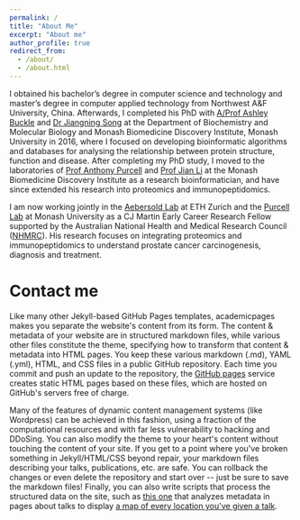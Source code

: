 ```yaml
---
permalink: /
title: "About Me"
excerpt: "About me"
author_profile: true
redirect_from: 
  - /about/
  - /about.html
---
```


I obtained his bachelor’s degree in computer science and technology and master’s degree in computer applied technology from Northwest A&F University, China. Afterwards, I completed his PhD with [A/Prof Ashley Buckle](http://www.med.monash.edu.au/biochem/staff/abuckle.html) and [Dr Jiangning Song](https://research.monash.edu/en/persons/jiangning-song) at the Department of Biochemistry and Molecular Biology and Monash Biomedicine Discovery Institute, Monash University in 2016, where I focused on developing bioinformatic algorithms and databases for analysing the relationship between protein structure, function and disease. After completing my PhD study, I moved to the laboratories of [Prof Anthony Purcell](http://www.med.monash.edu.au/biochem/staff/purcell.html) and [Prof Jian Li](https://www.monash.edu/pharm/research/areas/drug-delivery/labs/li-lab) at the Monash Biomedicine Discovery Institute as a research bioinformatician, and have since extended his research into proteomics and immunopeptidomics.

I am now working jointly in the [Aebersold Lab](http://www.imsb.ethz.ch/research/aebersold.html) at ETH Zurich and the [Purcell Lab](http://www.med.monash.edu.au/biochem/staff/purcell.html) at Monash University as a CJ Martin Early Career Research Fellow supported by the Australian National Health and Medical Research Council ([NHMRC](https://www.nhmrc.gov.au/)). His research focuses on integrating proteomics and immunopeptidomics to understand prostate cancer carcinogenesis, diagnosis and treatment.

Contact me
======
Like many other Jekyll-based GitHub Pages templates, academicpages makes you separate the website's content from its form. The content & metadata of your website are in structured markdown files, while various other files constitute the theme, specifying how to transform that content & metadata into HTML pages. You keep these various markdown (.md), YAML (.yml), HTML, and CSS files in a public GitHub repository. Each time you commit and push an update to the repository, the [GitHub pages](https://pages.github.com/) service creates static HTML pages based on these files, which are hosted on GitHub's servers free of charge.

Many of the features of dynamic content management systems (like Wordpress) can be achieved in this fashion, using a fraction of the computational resources and with far less vulnerability to hacking and DDoSing. You can also modify the theme to your heart's content without touching the content of your site. If you get to a point where you've broken something in Jekyll/HTML/CSS beyond repair, your markdown files describing your talks, publications, etc. are safe. You can rollback the changes or even delete the repository and start over -- just be sure to save the markdown files! Finally, you can also write scripts that process the structured data on the site, such as [this one](https://github.com/academicpages/academicpages.github.io/blob/master/talkmap.ipynb) that analyzes metadata in pages about talks to display [a map of every location you've given a talk](https://academicpages.github.io/talkmap.html).
